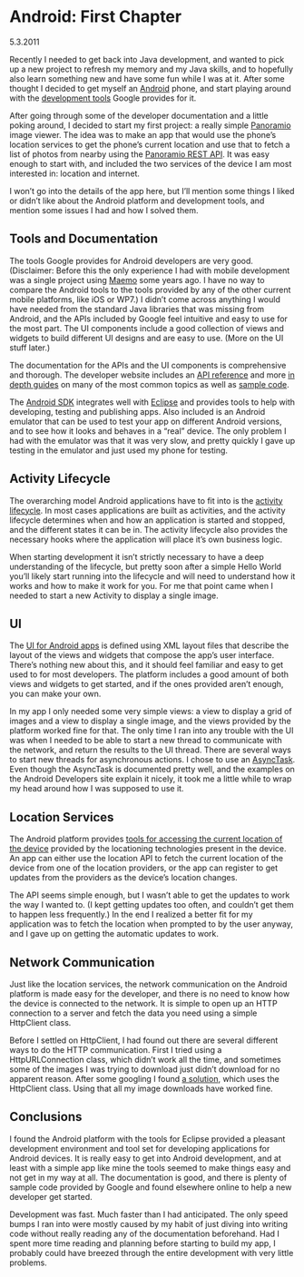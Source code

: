 Android: First Chapter
======================

5.3.2011

Recently I needed to get back into Java development, and wanted to pick up a new project to refresh my memory and my Java skills, and to hopefully also learn something new and have some fun while I was at it. After some thought I decided to get myself an [Android](http://www.android.com/) phone, and start playing around with the [development tools](http://developer.android.com/index.html) Google provides for it.

After going through some of the developer documentation and a little poking around, I decided to start my first project: a really simple [Panoramio](http://www.panoramio.com/) image viewer. The idea was to make an app that would use the phone’s location services to get the phone’s current location and use that to fetch a list of photos from nearby using the [Panoramio REST API](http://www.panoramio.com/api/data/api.html). It was easy enough to start with, and included the two services of the device I am most interested in: location and internet.

I won’t go into the details of the app here, but I’ll mention some things I liked or didn’t like about the Android platform and development tools, and mention some issues I had and how I solved them.

Tools and Documentation
-----------------------

The tools Google provides for Android developers are very good. (Disclaimer: Before this the only experience I had with mobile development was a single project using [Maemo](http://maemo.org/) some years ago. I have no way to compare the Android tools to the tools provided by any of the other current mobile platforms, like iOS or WP7.) I didn’t come across anything I would have needed from the standard Java libraries that was missing from Android, and the APIs included by Google feel intuitive and easy to use for the most part. The UI components include a good collection of views and widgets to build different UI designs and are easy to use. (More on the UI stuff later.)

The documentation for the APIs and the UI components is comprehensive and thorough. The developer website includes an [API reference](http://developer.android.com/reference/packages.html) and more [in depth guides](http://developer.android.com/guide/index.html) on many of the most common topics as well as [sample code](http://developer.android.com/resources/browser.html?tag=sample).

The [Android SDK](http://developer.android.com/sdk/index.html) integrates well with [Eclipse](http://www.eclipse.org/) and provides tools to help with developing, testing and publishing apps. Also included is an Android emulator that can be used to test your app on different Android versions, and to see how it looks and behaves in a “real” device. The only problem I had with the emulator was that it was very slow, and pretty quickly I gave up testing in the emulator and just used my phone for testing.

Activity Lifecycle
------------------

The overarching model Android applications have to fit into is the [activity lifecycle](http://developer.android.com/images/activity_lifecycle.png). In most cases applications are built as activities, and the activity lifecycle determines when and how an application is started and stopped, and the different states it can be in. The activity lifecycle also provides the necessary hooks where the application will place it’s own business logic.

When starting development it isn’t strictly necessary to have a deep understanding of the lifecycle, but pretty soon after a simple Hello World you’ll likely start running into the lifecycle and will need to understand how it works and how to make it work for you. For me that point came when I needed to start a new Activity to display a single image.

UI
--

The [UI for Android apps](http://developer.android.com/guide/topics/ui/index.html) is defined using XML layout files that describe the layout of the views and widgets that compose the app’s user interface. There’s nothing new about this, and it should feel familiar and easy to get used to for most developers. The platform includes a good amount of both views and widgets to get started, and if the ones provided aren’t enough, you can make your own.

In my app I only needed some very simple views: a view to display a grid of images and a view to display a single image, and the views provided by the platform worked fine for that. The only time I ran into any trouble with the UI was when I needed to be able to start a new thread to communicate with the network, and return the results to the UI thread. There are several ways to start new threads for asynchronous actions. I chose to use an [AsyncTask](http://developer.android.com/resources/articles/painless-threading.html). Even though the AsyncTask is documented pretty well, and the examples on the Android Developers site explain it nicely, it took me a little while to wrap my head around how I was supposed to use it.

Location Services
-----------------

The Android platform provides [tools for accessing the current location of the device](http://developer.android.com/guide/topics/location/index.html) provided by the locationing technologies present in the device. An app can either use the location API to fetch the current location of the device from one of the location providers, or the app can register to get updates from the providers as the device’s location changes.

The API seems simple enough, but I wasn’t able to get the updates to work the way I wanted to. (I kept getting updates too often, and couldn’t get them to happen less frequently.) In the end I realized a better fit for my application was to fetch the location when prompted to by the user anyway, and I gave up on getting the automatic updates to work.

Network Communication
---------------------

Just like the location services, the network communication on the Android platform is made easy for the developer, and there is no need to know how the device is connected to the network. It is simple to open up an HTTP connection to a server and fetch the data you need using a simple HttpClient class.

Before I settled on HttpClient, I had found out there are several different ways to do the HTTP communication. First I tried using a HttpURLConnection class, which didn’t work all the time, and sometimes some of the images I was trying to download just didn’t download for no apparent reason. After some googling I found [a solution](http://stackoverflow.com/questions/4414839/bitmapfactory-decodestream-returns-null-without-exception/4416821#4416821), which uses the HttpClient class. Using that all my image downloads have worked fine.

Conclusions
-----------

I found the Android platform with the tools for Eclipse provided a pleasant development environment and tool set for developing applications for Android devices. It is really easy to get into Android development, and at least with a simple app like mine the tools seemed to make things easy and not get in my way at all. The documentation is good, and there is plenty of sample code provided by Google and found elsewhere online to help a new developer get started.

Development was fast. Much faster than I had anticipated. The only speed bumps I ran into were mostly caused by my habit of just diving into writing code without really reading any of the documentation beforehand. Had I spent more time reading and planning before starting to build my app, I probably could have breezed through the entire development with very little problems.


